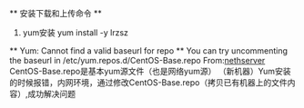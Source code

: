 ** 安装下载和上传命令 **
1. yum安装
yum install -y lrzsz

** Yum: Cannot find a valid baseurl for repo **
You can try uncommenting the baseurl in /etc/yum.repos.d/CentOS-Base.repo
From:[nethserver](https://community.nethserver.org/t/yum-cannot-find-a-valid-baseurl-for-repo/8984/3)
CentOS-Base.repo是基本yum源文件（也是网络yum源）
（新机器）Yum安装的时候报错，内网环境，通过修改CentOS-Base.repo（拷贝已有机器上的文件内容）,成功解决问题

